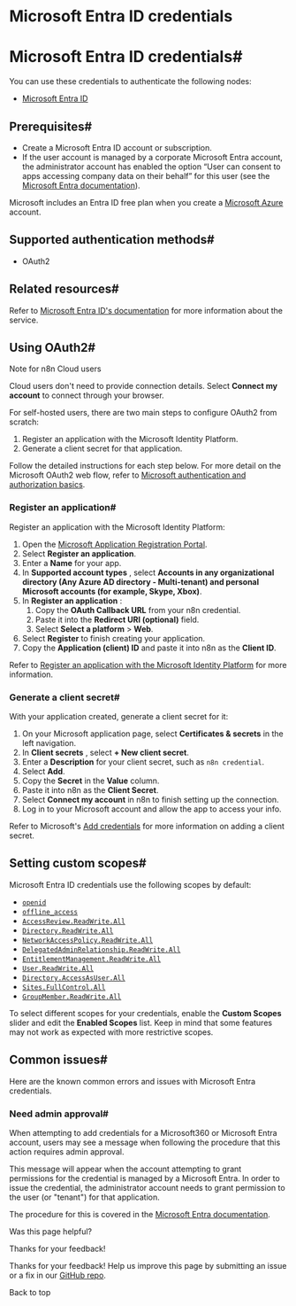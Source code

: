 # Microsoft Entra ID credentials

[ ](https://github.com/n8n-io/n8n-docs/edit/main/docs/integrations/builtin/credentials/microsoftentra.md "Edit this page")

# Microsoft Entra ID credentials#

You can use these credentials to authenticate the following nodes:

  * [Microsoft Entra ID](../../app-nodes/n8n-nodes-base.microsoftentra/)



## Prerequisites#

  * Create a Microsoft Entra ID account or subscription.
  * If the user account is managed by a corporate Microsoft Entra account, the administrator account has enabled the option “User can consent to apps accessing company data on their behalf” for this user (see the [Microsoft Entra documentation](https://learn.microsoft.com/en-us/entra/identity/enterprise-apps/grant-admin-consent)).



Microsoft includes an Entra ID free plan when you create a [Microsoft Azure](https://azure.microsoft.com/) account.

## Supported authentication methods#

  * OAuth2



## Related resources#

Refer to [Microsoft Entra ID's documentation](https://www.microsoft.com/en-us/security/business/identity-access/azure-active-directory) for more information about the service.

## Using OAuth2#

Note for n8n Cloud users

Cloud users don't need to provide connection details. Select **Connect my account** to connect through your browser.

For self-hosted users, there are two main steps to configure OAuth2 from scratch:

  1. Register an application with the Microsoft Identity Platform.
  2. Generate a client secret for that application.



Follow the detailed instructions for each step below. For more detail on the Microsoft OAuth2 web flow, refer to [Microsoft authentication and authorization basics](https://learn.microsoft.com/en-us/graph/auth/auth-concepts). 

### Register an application#

Register an application with the Microsoft Identity Platform:

  1. Open the [Microsoft Application Registration Portal](https://aka.ms/appregistrations).
  2. Select **Register an application**.
  3. Enter a **Name** for your app.
  4. In **Supported account types** , select **Accounts in any organizational directory (Any Azure AD directory - Multi-tenant) and personal Microsoft accounts (for example, Skype, Xbox)**.
  5. In **Register an application** :
     1. Copy the **OAuth Callback URL** from your n8n credential.
     2. Paste it into the **Redirect URI (optional)** field.
     3. Select **Select a platform** > **Web**.
  6. Select **Register** to finish creating your application.
  7. Copy the **Application (client) ID** and paste it into n8n as the **Client ID**.



Refer to [Register an application with the Microsoft Identity Platform](https://learn.microsoft.com/en-us/graph/auth-register-app-v2) for more information.

### Generate a client secret#

With your application created, generate a client secret for it:

  1. On your Microsoft application page, select **Certificates & secrets** in the left navigation.
  2. In **Client secrets** , select **\+ New client secret**.
  3. Enter a **Description** for your client secret, such as `n8n credential`.
  4. Select **Add**.
  5. Copy the **Secret** in the **Value** column.
  6. Paste it into n8n as the **Client Secret**.
  7. Select **Connect my account** in n8n to finish setting up the connection.
  8. Log in to your Microsoft account and allow the app to access your info.



Refer to Microsoft's [Add credentials](https://learn.microsoft.com/en-us/graph/auth-register-app-v2#add-credentials) for more information on adding a client secret.

## Setting custom scopes#

Microsoft Entra ID credentials use the following scopes by default:

  * [`openid`](https://learn.microsoft.com/en-us/entra/identity-platform/scopes-oidc#the-openid-scope)
  * [`offline_access`](https://learn.microsoft.com/en-us/entra/identity-platform/scopes-oidc#the-offline_access-scope)
  * [`AccessReview.ReadWrite.All`](https://learn.microsoft.com/en-us/graph/permissions-reference#accessreviewreadwriteall)
  * [`Directory.ReadWrite.All`](https://learn.microsoft.com/en-us/graph/permissions-reference#directoryreadwriteall)
  * [`NetworkAccessPolicy.ReadWrite.All`](https://learn.microsoft.com/en-us/graph/permissions-reference#networkaccesspolicyreadwriteall)
  * [`DelegatedAdminRelationship.ReadWrite.All`](https://learn.microsoft.com/en-us/graph/permissions-reference#delegatedadminrelationshipreadwriteall)
  * [`EntitlementManagement.ReadWrite.All`](https://learn.microsoft.com/en-us/graph/permissions-reference#entitlementmanagementreadwriteall)
  * [`User.ReadWrite.All`](https://learn.microsoft.com/en-us/graph/permissions-reference#userreadwriteall)
  * [`Directory.AccessAsUser.All`](https://learn.microsoft.com/en-us/graph/permissions-reference#directoryaccessasuserall)
  * [`Sites.FullControl.All`](https://learn.microsoft.com/en-us/graph/permissions-reference#sitesfullcontrolall)
  * [`GroupMember.ReadWrite.All`](https://learn.microsoft.com/en-us/graph/permissions-reference#groupmemberreadwriteall)



To select different scopes for your credentials, enable the **Custom Scopes** slider and edit the **Enabled Scopes** list. Keep in mind that some features may not work as expected with more restrictive scopes.

## Common issues#

Here are the known common errors and issues with Microsoft Entra credentials.

### Need admin approval#

When attempting to add credentials for a Microsoft360 or Microsoft Entra account, users may see a message when following the procedure that this action requires admin approval.

This message will appear when the account attempting to grant permissions for the credential is managed by a Microsoft Entra. In order to issue the credential, the administrator account needs to grant permission to the user (or "tenant") for that application.

The procedure for this is covered in the [Microsoft Entra documentation](https://learn.microsoft.com/en-us/entra/identity/enterprise-apps/grant-admin-consent).

Was this page helpful? 

Thanks for your feedback! 

Thanks for your feedback! Help us improve this page by submitting an issue or a fix in our [GitHub repo](https://github.com/n8n-io/n8n-docs). 

Back to top 
